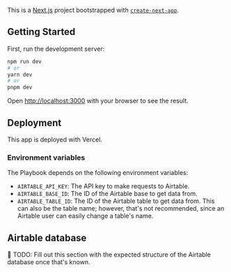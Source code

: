 This is a [Next.js](https://nextjs.org/) project bootstrapped with [`create-next-app`](https://github.com/vercel/next.js/tree/canary/packages/create-next-app).

## Getting Started

First, run the development server:

```bash
npm run dev
# or
yarn dev
# or
pnpm dev
```

Open [http://localhost:3000](http://localhost:3000) with your browser to see the result.

## Deployment

This app is deployed with Vercel.

### Environment variables

The Playbook depends on the following environment variables:
- `AIRTABLE_API_KEY`: The API key to make requests to Airtable.
- `AIRTABLE_BASE_ID`: The ID of the Airtable base to get data from.
- `AIRTABLE_TABLE_ID`: The ID of the Airtable table to get data from. This can also be the table name; however, that's not recommended, since an Airtable user can easily change a table's name.

## Airtable database

🚨 TODO: Fill out this section with the expected structure of the Airtable database once that's known.
